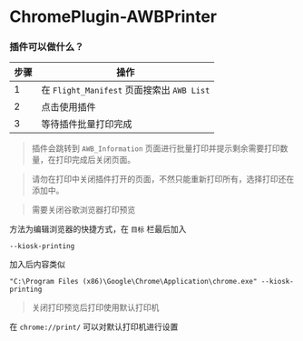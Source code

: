 # ChromePlugin-AWBPrinter
### 插件可以做什么？

步骤 | 操作
------------ | -------------
1 | 在 `Flight_Manifest` 页面搜索出 `AWB List` 
2 | 点击使用插件
3 | 等待插件批量打印完成

>插件会跳转到 `AWB_Information` 页面进行批量打印并提示剩余需要打印数量，在打印完成后关闭页面。

>请勿在打印中关闭插件打开的页面，不然只能重新打印所有，选择打印还在添加中。

>需要关闭谷歌浏览器打印预览

方法为编辑浏览器的快捷方式，在 `目标` 栏最后加入
```
--kiosk-printing
```
加入后内容类似
```
"C:\Program Files (x86)\Google\Chrome\Application\chrome.exe" --kiosk-printing
```

>关闭打印预览后打印使用默认打印机

在 `chrome://print/` 可以对默认打印机进行设置